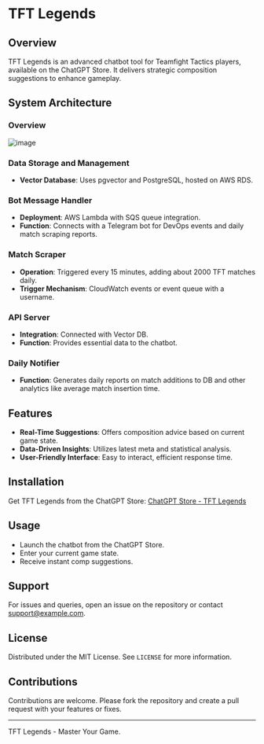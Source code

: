 # TFT Legends

## Overview
TFT Legends is an advanced chatbot tool for Teamfight Tactics players, available on the ChatGPT Store. It delivers strategic composition suggestions to enhance gameplay.

## System Architecture

### Overview

![image](https://github.com/tftlegends/infra/assets/75265893/df740c3c-dd46-454d-bf95-e7bd830c4892)


### Data Storage and Management
- **Vector Database**: Uses pgvector and PostgreSQL, hosted on AWS RDS.

### Bot Message Handler
- **Deployment**: AWS Lambda with SQS queue integration.
- **Function**: Connects with a Telegram bot for DevOps events and daily match scraping reports.

### Match Scraper
- **Operation**: Triggered every 15 minutes, adding about 2000 TFT matches daily.
- **Trigger Mechanism**: CloudWatch events or event queue with a username.

### API Server
- **Integration**: Connected with Vector DB.
- **Function**: Provides essential data to the chatbot.

### Daily Notifier
- **Function**: Generates daily reports on match additions to DB and other analytics like average match insertion time.

## Features
- **Real-Time Suggestions**: Offers composition advice based on current game state.
- **Data-Driven Insights**: Utilizes latest meta and statistical analysis.
- **User-Friendly Interface**: Easy to interact, efficient response time.

## Installation
Get TFT Legends from the ChatGPT Store:
[ChatGPT Store - TFT Legends](https://chat.openai.com/g/g-9dABtRYhg-blitzcore)

## Usage
- Launch the chatbot from the ChatGPT Store.
- Enter your current game state.
- Receive instant comp suggestions.

## Support
For issues and queries, open an issue on the repository or contact support@example.com.

## License
Distributed under the MIT License. See `LICENSE` for more information.

## Contributions
Contributions are welcome. Please fork the repository and create a pull request with your features or fixes.

---

TFT Legends - Master Your Game.
